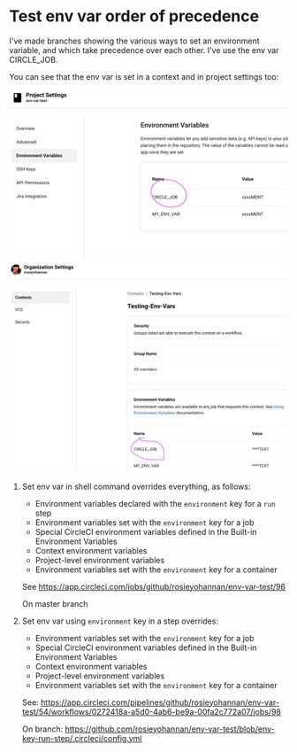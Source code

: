 # Test env var order of precedence

I've made branches showing the various ways to set an environment variable, and which take precedence over each other. I've use the env var CIRCLE_JOB.

You can see that the env var is set in a context and in project settings too:

![env var set in project settings](projectsettings.png)
![env var set in context](context.png)

1. Set env var in shell command overrides everything, as follows:

    * Environment variables declared with the `environment` key for a `run` step
    * Environment variables set with the `environment` key for a job
    * Special CircleCI environment variables defined in the Built-in Environment Variables
    * Context environment variables 
    * Project-level environment variables
    * Environment variables set with the `environment` key for a container

    See https://app.circleci.com/jobs/github/rosieyohannan/env-var-test/96

    On master branch

2. Set env var using `environment` key in a step overrides:
   
    * Environment variables set with the `environment` key for a job
    * Special CircleCI environment variables defined in the Built-in Environment Variables
    * Context environment variables 
    * Project-level environment variables
    * Environment variables set with the `environment` key for a container

    See: https://app.circleci.com/pipelines/github/rosieyohannan/env-var-test/54/workflows/0272418a-a5d0-4ab6-be9a-00fa2c772a07/jobs/98

    On branch: https://github.com/rosieyohannan/env-var-test/blob/env-key-run-step/.circleci/config.yml




